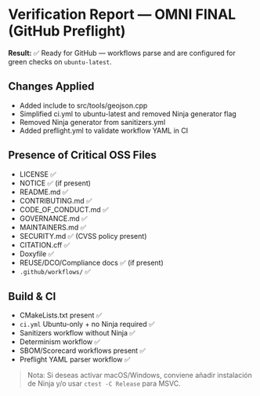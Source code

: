 # Verification Report — OMNI FINAL (GitHub Preflight)

**Result:** ✅ Ready for GitHub — workflows parse and are configured for green checks on `ubuntu-latest`.

## Changes Applied
- Added <map> include to src/tools/geojson.cpp
- Simplified ci.yml to ubuntu-latest and removed Ninja generator flag
- Removed Ninja generator from sanitizers.yml
- Added preflight.yml to validate workflow YAML in CI

## Presence of Critical OSS Files
- LICENSE ✅
- NOTICE ✅ (if present)
- README.md ✅
- CONTRIBUTING.md ✅
- CODE_OF_CONDUCT.md ✅
- GOVERNANCE.md ✅
- MAINTAINERS.md ✅
- SECURITY.md ✅ (CVSS policy present)
- CITATION.cff ✅
- Doxyfile ✅
- REUSE/DCO/Compliance docs ✅ (if present)
- `.github/workflows/` ✅

## Build & CI
- CMakeLists.txt present ✅
- `ci.yml` Ubuntu-only + no Ninja required ✅
- Sanitizers workflow without Ninja ✅
- Determinism workflow ✅
- SBOM/Scorecard workflows present ✅
- Preflight YAML parser workflow ✅

> Nota: Si deseas activar macOS/Windows, conviene añadir instalación de Ninja y/o usar `ctest -C Release` para MSVC.

